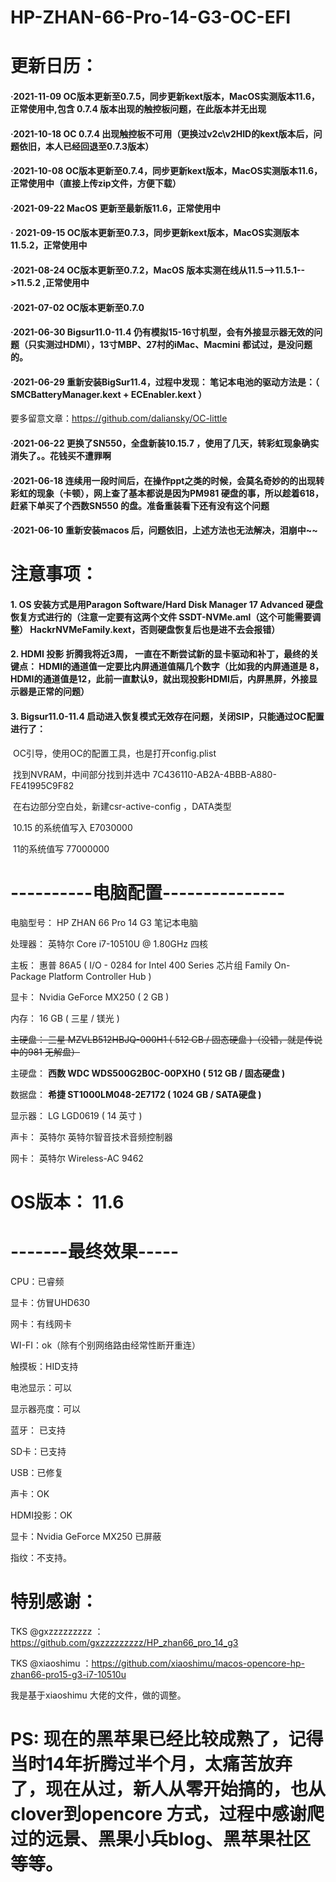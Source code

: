# HP-ZHAN-66-Pro-14-G3-OC-EFI

# 更新日历：
#### ·2021-11-09 OC版本更新至0.7.5，同步更新kext版本，MacOS实测版本11.6，正常使用中,包含 0.7.4 版本出现的触控板问题，在此版本并无出现

#### ·2021-10-18 OC 0.7.4 出现触控板不可用（更换过v2c\v2HID的kext版本后，问题依旧，本人已经回退至0.7.3版本）

#### ·2021-10-08 OC版本更新至0.7.4，同步更新kext版本，MacOS实测版本11.6，正常使用中（直接上传zip文件，方便下载）

#### ·2021-09-22 MacOS 更新至最新版11.6，正常使用中 

#### · 2021-09-15 OC版本更新至0.7.3，同步更新kext版本，MacOS实测版本11.5.2，正常使用中

#### ·2021-08-24 OC版本更新至0.7.2，MacOS 版本实测在线从11.5-->11.5.1-->11.5.2 ,正常使用中

#### ·2021-07-02 OC版本更新至0.7.0

#### ·2021-06-30 Bigsur11.0-11.4 仍有模拟15-16寸机型，会有外接显示器无效的问题（只实测过HDMI），13寸MBP、27村的iMac、Macmini 都试过，是没问题的。

#### ·2021-06-29 重新安装BigSur11.4，过程中发现： 笔记本电池的驱动方法是：（ SMCBatteryManager.kext + ECEnabler.kext ）
要多留意文章：https://github.com/daliansky/OC-little

#### ·2021-06-22 更换了SN550，全盘新装10.15.7 ，使用了几天，转彩虹现象确实消失了。。花钱买不遭罪啊

#### ·2021-06-18 连续用一段时间后，在操作ppt之类的时候，会莫名奇妙的的出现转彩虹的现象（卡顿），网上查了基本都说是因为PM981 硬盘的事，所以趁着618，赶紧下单买了个西数SN550 的盘。准备重装看下还有没有这个问题

#### ·2021-06-10 重新安装macos 后，问题依旧，上述方法也无法解决，泪崩中~~

# 注意事项：
####  1. OS 安装方式是用Paragon Software/Hard Disk Manager 17 Advanced 硬盘恢复方式进行的（注意一定要有这两个文件 SSDT-NVMe.aml（这个可能需要调整） HackrNVMeFamily.kext，否则硬盘恢复后也是进不去会报错）

####  2. HDMI 投影 折腾我将近3周， 一直在不断尝试新的显卡驱动和补丁，最终的关键点： HDMI的通道值一定要比内屏通道值隔几个数字（比如我的内屏通道是 8，HDMI的通道值是12，此前一直默认9，就出现投影HDMI后，内屏黑屏，外接显示器是正常的问题）

#### 3. Bigsur11.0-11.4  启动进入恢复模式无效存在问题，关闭SIP，只能通过OC配置进行了：

​    OC引导，使用OC的配置工具，也是打开config.plist

​	找到NVRAM，中间部分找到并选中 7C436110-AB2A-4BBB-A880-FE41995C9F82

​	在右边部分空白处，新建csr-active-config ，DATA类型

​	10.15 的系统值写入 E7030000

​	11的系统值写 77000000

# ----------电脑配置---------------
  电脑型号：            HP ZHAN 66 Pro 14 G3 笔记本电脑

  处理器：              英特尔 Core i7-10510U @ 1.80GHz 四核

  主板：                惠普 86A5 ( I/O - 0284 for Intel 400 Series 芯片组 Family On-Package Platform Controller Hub )

  显卡：                Nvidia GeForce MX250 ( 2 GB )

  内存：                16 GB ( 三星 / 镁光 )

  ~~主硬盘：              三星 MZVLB512HBJQ-000H1 ( 512 GB / 固态硬盘 )（没错，就是传说中的981 无解盘）~~

  主硬盘：              **西数 WDC WDS500G2B0C-00PXH0 ( 512 GB / 固态硬盘 )**

  数据盘：              **希捷 ST1000LM048-2E7172 ( 1024 GB / SATA硬盘 )**

  显示器：              LG LGD0619 ( 14 英寸  )

  声卡：                英特尔 英特尔智音技术音频控制器

  网卡：                英特尔 Wireless-AC 9462

  # OS版本：            11.6 


#  -------最终效果-----

  CPU：已睿频

  显卡：仿冒UHD630

  网卡：有线网卡

  WI-FI：ok（除有个别网络路由经常性断开重连）

  触摸板：HID支持

  电池显示：可以

  显示器亮度：可以

  蓝牙： 已支持

  SD卡：已支持

  USB：已修复

  声卡：OK

  HDMI投影：OK

显卡：Nvidia GeForce MX250 已屏蔽

指纹：不支持。


# 特别感谢：

   TKS @gxzzzzzzzzz  ：https://github.com/gxzzzzzzzzz/HP_zhan66_pro_14_g3     

   TKS @xiaoshimu ：https://github.com/xiaoshimu/macos-opencore-hp-zhan66-pro15-g3-i7-10510u
    
   我是基于xiaoshimu 大佬的文件，做的调整。
# PS: 现在的黑苹果已经比较成熟了，记得当时14年折腾过半个月，太痛苦放弃了，现在从过，新人从零开始搞的，也从clover到opencore 方式，过程中感谢爬过的远景、黑果小兵blog、黑苹果社区等等。
